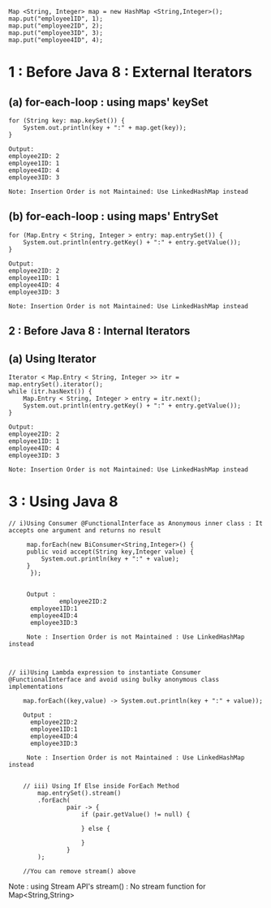 	Map <String, Integer> map = new HashMap <String,Integer>();
	map.put("employee1ID", 1);
	map.put("employee2ID", 2);
	map.put("employee3ID", 3);
	map.put("employee4ID", 4);

# 1 : Before Java 8 : External Iterators 
  
## (a) for-each-loop : using maps' keySet

    for (String key: map.keySet()) {
        System.out.println(key + ":" + map.get(key));
    }

    Output:
    employee2ID: 2
    employee1ID: 1
    employee4ID: 4
    employee3ID: 3

    Note: Insertion Order is not Maintained: Use LinkedHashMap instead
    
## (b) for-each-loop : using maps' EntrySet

    for (Map.Entry < String, Integer > entry: map.entrySet()) {
        System.out.println(entry.getKey() + ":" + entry.getValue());
    }

    Output:
    employee2ID: 2
    employee1ID: 1
    employee4ID: 4
    employee3ID: 3

    Note: Insertion Order is not Maintained: Use LinkedHashMap instead
		
## 2 :  Before Java 8 : Internal Iterators  
	
## (a) Using Iterator

    Iterator < Map.Entry < String, Integer >> itr = map.entrySet().iterator();
    while (itr.hasNext()) {
        Map.Entry < String, Integer > entry = itr.next();
        System.out.println(entry.getKey() + ":" + entry.getValue());
    }

    Output:
    employee2ID: 2
    employee1ID: 1
    employee4ID: 4
    employee3ID: 3

    Note: Insertion Order is not Maintained: Use LinkedHashMap instead
  
# 3 : Using Java 8 
			
			
	// i)Using Consumer @FunctionalInterface as Anonymous inner class : It accepts one argument and returns no result

	     map.forEach(new BiConsumer<String,Integer>() {
		 public void accept(String key,Integer value) {
			 System.out.println(key + ":" + value);
		 }
	      });	


	     Output : 
                  employee2ID:2
		  employee1ID:1
		  employee4ID:4
		  employee3ID:3   

	     Note : Insertion Order is not Maintained : Use LinkedHashMap instead
		
	
	
	// ii)Using Lambda expression to instantiate Consumer @FunctionalInterface and avoid using bulky anonymous class implementations

		map.forEach((key,value) -> System.out.println(key + ":" + value)); 

		Output : 
		  employee2ID:2
		  employee1ID:1
		  employee4ID:4
		  employee3ID:3   

		 Note : Insertion Order is not Maintained : Use LinkedHashMap instead


        // iii) Using If Else inside ForEach Method 
	        map.entrySet().stream()
	        .forEach(
	                pair -> {
	                    if (pair.getValue() != null) {
	                    	
	                    } else {
	                       
	                    }
	                }
	        ); 
                
		//You can remove stream() above



 Note : using Stream API's stream() : No stream function for Map<String,String>


		      
			
			
			
			
			
